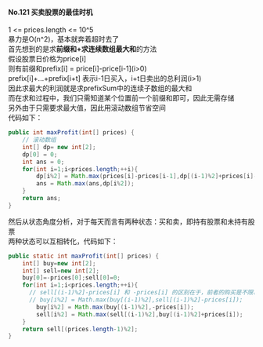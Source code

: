 #### No.121 买卖股票的最佳时机
1 <= prices.length <= 10^5  
暴力是O(n^2)，基本就奔着超时去了  
首先想到的是求**前缀和+求连续数组最大和**的方法  
假设股票日价格为price[i]<br />
则有前缀和prefix[i] = price[i]-price[i-1]\(i>0\)<br />
prefix[i]+...+prefix[i+t] 表示i-1日买入，i+t日卖出的总利润(i>1)<br />
因此求最大的利润就是求prefixSum中的连续子数组的最大和<br />
而在求和过程中，我们只需知道某个位置前一个前缀和即可，因此无需存储<br />
另外由于只需要求最大值，因此用滚动数组节省空间<br />
代码如下：
```java
public int maxProfit(int[] prices) {
    // 滚动数组
    int[] dp= new int[2];
    dp[0] = 0;
    int ans = 0;
    for(int i=1;i<prices.length;++i){
        dp[i%2] = Math.max(prices[i]-prices[i-1],dp[(i-1)%2]+prices[i]-prices[i-1]);
        ans = Math.max(ans,dp[i%2]);
    }
    return ans;
}
```
然后从状态角度分析，对于每天而言有两种状态：买和卖，即持有股票和未持有股票  
两种状态可以互相转化，代码如下：
```Java
public static int maxProfit(int[] prices) {
    int[] buy=new int[2];
    int[] sell=new int[2];
    buy[0]=-prices[0];sell[0]=0;
    for(int i=1;i<prices.length;++i){
      // sell[(i-1)%2]-prices[i] 和 -prices[i] 的区别在于，前者的购买是不限次数的
      // buy[i%2] = Math.max(buy[(i-1)%2],sell[(i-1)%2]-prices[i]);
        buy[i%2] = Math.max(buy[(i-1)%2],-prices[i]);
        sell[i%2] = Math.max(sell[(i-1)%2],buy[(i-1)%2]+prices[i]);
    }
    return sell[(prices.length-1)%2];
}
```
